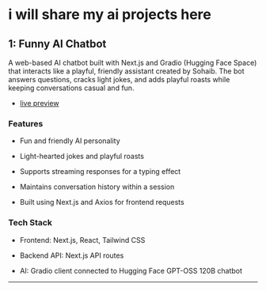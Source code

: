 # i will share my ai projects here

## 1:  Funny AI Chatbot

A web-based AI chatbot built with Next.js and Gradio (Hugging Face Space) that interacts like a playful, friendly assistant created by Sohaib. The bot answers questions, cracks light jokes, and adds playful roasts while keeping conversations casual and fun.

- [live preview ](sohaib-ai.vercel.app)

### Features

- Fun and friendly AI personality

- Light-hearted jokes and playful roasts

- Supports streaming responses for a typing effect

- Maintains conversation history within a session

- Built using Next.js and Axios for frontend requests

### Tech Stack

- Frontend: Next.js, React, Tailwind CSS

- Backend API: Next.js API routes

- AI: Gradio client connected to Hugging Face GPT-OSS 120B chatbot
---